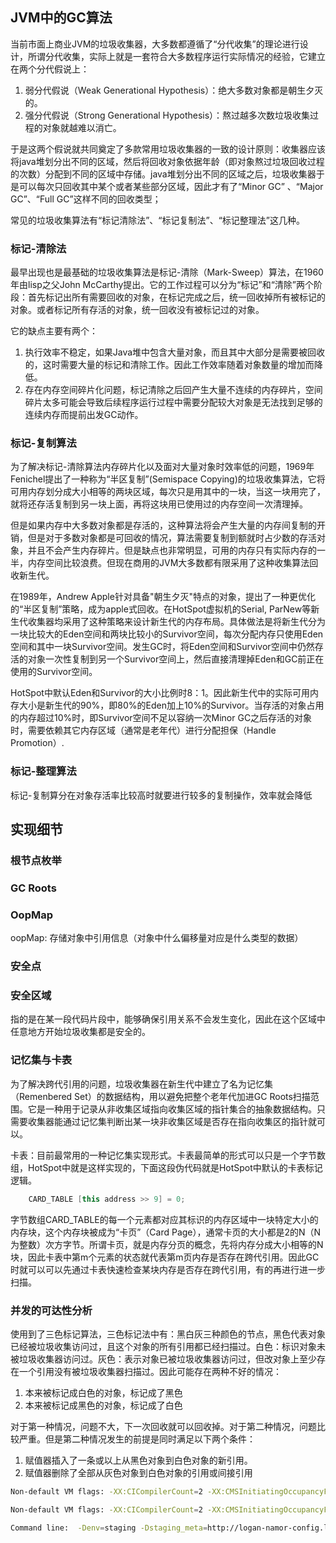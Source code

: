 ## JVM中的GC算法

当前市面上商业JVM的垃圾收集器，大多数都遵循了“分代收集”的理论进行设计，所谓分代收集，实际上就是一套符合大多数程序运行实际情况的经验，它建立在两个分代假说上：  

1. 弱分代假说（Weak Generational Hypothesis）：绝大多数对象都是朝生夕灭的。
2. 强分代假说（Strong Generational Hypothesis）：熬过越多次数垃圾收集过程的对象就越难以消亡。

于是这两个假说就共同奠定了多款常用垃圾收集器的一致的设计原则：收集器应该将java堆划分出不同的区域，然后将回收对象依据年龄（即对象熬过垃圾回收过程的次数）分配到不同的区域中存储。java堆划分出不同的区域之后，垃圾收集器于是可以每次只回收其中某个或者某些部分区域，因此才有了“Minor GC” 、“Major GC”、“Full GC”这样不同的回收类型；

常见的垃圾收集算法有“标记清除法”、“标记复制法”、“标记整理法”这几种。

### 标记-清除法
最早出现也是最基础的垃圾收集算法是标记-清除（Mark-Sweep）算法，在1960年由lisp之父John McCarthy提出。它的工作过程可以分为“标记”和“清除”两个阶段：首先标记出所有需要回收的对象，在标记完成之后，统一回收掉所有被标记的对象。或者标记所有存活的对象，统一回收没有被标记过的对象。

它的缺点主要有两个：
1. 执行效率不稳定，如果Java堆中包含大量对象，而且其中大部分是需要被回收的，这时需要大量的标记和清除工作。因此工作效率随着对象数量的增加而降低。
2. 存在内存空间碎片化问题，标记清除之后回产生大量不连续的内存碎片，空间碎片太多可能会导致后续程序运行过程中需要分配较大对象是无法找到足够的连续内存而提前出发GC动作。


### 标记-复制算法
为了解决标记-清除算法内存碎片化以及面对大量对象时效率低的问题，1969年Fenichel提出了一种称为“半区复制”(Semispace Copying)的垃圾收集算法，它将可用内存划分成大小相等的两块区域，每次只是用其中的一块，当这一块用完了，就将还存活复制到另一块上面，再将这块用已使用过的内存空间一次清理掉。

但是如果内存中大多数对象都是存活的，这种算法将会产生大量的内存间复制的开销，但是对于多数对象都是可回收的情况，算法需要复制到额就时占少数的存活对象，并且不会产生内存碎片。但是缺点也非常明显，可用的内存只有实际内存的一半，内存空间比较浪费。但现在商用的JVM大多数都有限采用了这种收集算法回收新生代。

在1989年，Andrew Apple针对具备"朝生夕灭"特点的对象，提出了一种更优化的“半区复制”策略，成为apple式回收。在HotSpot虚拟机的Serial, ParNew等新生代收集器均采用了这种策略来设计新生代的内存布局。具体做法是将新生代分为一块比较大的Eden空间和两块比较小的Survivor空间，每次分配内存只使用Eden空间和其中一块Survivor空间。发生GC时，将Eden空间和Survivor空间中仍然存活的对象一次性复制到另一个Survivor空间上，然后直接清理掉Eden和GC前正在使用的Survivor空间。

HotSpot中默认Eden和Survivor的大小比例时8：1。因此新生代中的实际可用内存大小是新生代的90%，即80%的Eden加上10%的Survivor。当存活的对象占用的内存超过10%时，即Survivor空间不足以容纳一次Minor GC之后存活的对象时，需要依赖其它内存区域（通常是老年代）进行分配担保（Handle Promotion）.



### 标记-整理算法
标记-复制算分在对象存活率比较高时就要进行较多的复制操作，效率就会降低


## 实现细节

### 根节点枚举

### GC Roots

### OopMap
oopMap: 存储对象中引用信息（对象中什么偏移量对应是什么类型的数据）

### 安全点

### 安全区域
指的是在某一段代码片段中，能够确保引用关系不会发生变化，因此在这个区域中任意地方开始垃圾收集都是安全的。

### 记忆集与卡表
为了解决跨代引用的问题，垃圾收集器在新生代中建立了名为记忆集（Remenbered Set）的数据结构，用以避免把整个老年代加进GC Roots扫描范围。它是一种用于记录从非收集区域指向收集区域的指针集合的抽象数据结构。只需要收集器能通过记忆集判断出某一块非收集区域是否存在指向收集区的指针就可以。

卡表：目前最常用的一种记忆集实现形式。卡表最简单的形式可以只是一个字节数组，HotSpot中就是这样实现的，下面这段伪代码就是HotSpot中默认的卡表标记逻辑。
```java
    CARD_TABLE [this address >> 9] = 0;
```
字节数组CARD_TABLE的每一个元素都对应其标识的内存区域中一块特定大小的内存块，这个内存块被成为“卡页”（Card Page），通常卡页的大小都是2的N（N为整数）次方字节。所谓卡页，就是内存分页的概念，先将内存分成大小相等的N块，因此卡表中第m个元素的状态就代表第m页内存是否存在跨代引用。因此GC时就可以可以先通过卡表快速检查某块内存是否存在跨代引用，有的再进行进一步扫描。

### 并发的可达性分析
使用到了三色标记算法，三色标记法中有：黑白灰三种颜色的节点，黑色代表对象已经被垃圾收集访问过，且这个对象的所有引用都已经扫描过。白色：标识对象未被垃圾收集器访问过。灰色：表示对象已被垃圾收集器访问过，但改对象上至少存在一个引用没有被垃圾收集器扫描过。因此可能存在两种不好的情况：

1. 本来被标记成白色的对象，标记成了黑色
2. 本来被标记成黑色的对象，标记成了白色
   
对于第一种情况，问题不大，下一次回收就可以回收掉。对于第二种情况，问题比较严重。但是第二种情况发生的前提是同时满足以下两个条件：

1. 赋值器插入了一条或以上从黑色对象到白色对象的新引用。
2. 赋值器删除了全部从灰色对象到白色对象的引用或间接引用

```sh
Non-default VM flags: -XX:CICompilerCount=2 -XX:CMSInitiatingOccupancyFraction=75 -XX:+ExplicitGCInvokesConcurrent -XX:GCLogFileSize=10485760 -XX:InitialHeapSize=536870912 -XX:+ManagementServer -XX:MaxHeapSize=1073741824 -XX:MaxNewSize=536870912 -XX:MaxTenuringThreshold=6 -XX:MinHeapDeltaBytes=196608 -XX:NewRatio=1 -XX:NewSize=268435456 -XX:NumberOfGCLogFiles=10 -XX:OldPLABSize=16 -XX:OldSize=268435456 -XX:ParallelGCThreads=2 -XX:+PrintGC -XX:+PrintGCDateStamps -XX:+PrintGCDetails -XX:+PrintGCTimeStamps -XX:ReservedCodeCacheSize=134217728 -XX:+UseCMSInitiatingOccupancyOnly -XX:+UseCompressedClassPointers -XX:+UseCompressedOops -XX:+UseConcMarkSweepGC -XX:+UseGCLogFileRotation -XX:+UseParNewGC 
```

```bash
Non-default VM flags: -XX:CICompilerCount=2 -XX:CMSInitiatingOccupancyFraction=75 -XX:+ExplicitGCInvokesConcurrent -XX:GCLogFileSize=10485760 -XX:InitialHeapSize=536870912 -XX:+ManagementServer -XX:MaxHeapSize=1073741824 -XX:MaxNewSize=536870912 -XX:MaxTenuringThreshold=6 -XX:MinHeapDeltaBytes=196608 -XX:NewRatio=1 -XX:NewSize=268435456 -XX:NumberOfGCLogFiles=10 -XX:OldPLABSize=16 -XX:OldSize=268435456 -XX:ParallelGCThreads=2 -XX:+PrintGC -XX:+PrintGCDateStamps -XX:+PrintGCDetails -XX:+PrintGCTimeStamps -XX:ReservedCodeCacheSize=134217728 -XX:+UseCMSInitiatingOccupancyOnly -XX:+UseCompressedClassPointers -XX:+UseCompressedOops -XX:+UseConcMarkSweepGC -XX:+UseGCLogFileRotation -XX:+UseParNewGC 

Command line:  -Denv=staging -Dstaging_meta=http://logan-namor-config.logan:8888 -Dcom.sun.management.jmxremote -Dcom.sun.management.jmxremote.authenticate=false -Dcom.sun.management.jmxremote.ssl=false -Dcom.sun.management.jmxremote.local.only=false -Djava.rmi.server.hostname=127.0.0.1 -Dcom.sun.management.jmxremote.rmi.port=1099 -Dcom.sun.management.jmxremote.port=1099 -Xmx1024m -Xms512m -XX:NewRatio=1 -XX:+UseConcMarkSweepGC -XX:CMSInitiatingOccupancyFraction=75 -XX:+UseCMSInitiatingOccupancyOnly -XX:ReservedCodeCacheSize=128M -XX:ParallelGCThreads=2 -XX:+ExplicitGCInvokesConcurrent -Duser.timezone=Asia/Shanghai -Xloggc:/tmp/logan-gc.log -XX:+PrintGCDateStamps -XX:+PrintGCDetails -XX:+UseGCLogFileRotation -XX:NumberOfGCLogFiles=10 -XX:GCLogFileSize=10M -Djava.security.egd=file:/dev/./urandom -Dlogan.fluid.enabled=true
```
